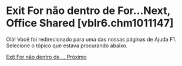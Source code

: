 
# Exit For não dentro de For...Next, Office Shared [vblr6.chm1011147]

Olá! Você foi redirecionado para uma das nossas páginas de Ajuda F1. Selecione o tópico que estava procurando abaixo.

[Exit For não dentro de … Próximo](http://msdn.microsoft.com/library/8dcb89c7-669a-1c8a-4d0b-f4bd05411f58%28Office.15%29.aspx)
